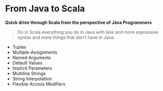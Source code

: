 From Java to Scala
======================

**Quick drive through Scala from the perspective of Java Programmers**

> Do in Scala everything you do in Java with less and more expressive syntax and more things that don't have in Java:


- Tuples
- Multiple-Assignments
- Named Arguments
- Default Values
- Implicit Parameters
- Multiline Strings
- String Interpolation
- Flexible Access Modifiers





